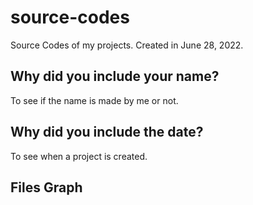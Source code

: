 # source-codes
Source Codes of my projects. Created in June 28, 2022.
## Why did you include your name?
To see if the name is made by me or not.
## Why did you include the date?
To see when a project is created.
## Files Graph
